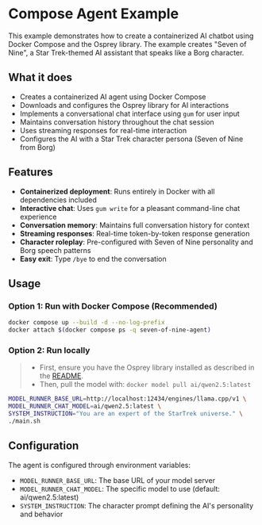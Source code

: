 # Compose Agent Example

This example demonstrates how to create a containerized AI chatbot using Docker Compose and the Osprey library. The example creates "Seven of Nine", a Star Trek-themed AI assistant that speaks like a Borg character.

## What it does

- Creates a containerized AI agent using Docker Compose
- Downloads and configures the Osprey library for AI interactions
- Implements a conversational chat interface using `gum` for user input
- Maintains conversation history throughout the chat session
- Uses streaming responses for real-time interaction
- Configures the AI with a Star Trek character persona (Seven of Nine from Borg)

## Features

- **Containerized deployment**: Runs entirely in Docker with all dependencies included
- **Interactive chat**: Uses `gum write` for a pleasant command-line chat experience
- **Conversation memory**: Maintains full conversation history for context
- **Streaming responses**: Real-time token-by-token response generation
- **Character roleplay**: Pre-configured with Seven of Nine personality and Borg speech patterns
- **Easy exit**: Type `/bye` to end the conversation

## Usage

### Option 1: Run with Docker Compose (Recommended)

```bash
docker compose up --build -d --no-log-prefix 
docker attach $(docker compose ps -q seven-of-nine-agent)
```

### Option 2: Run locally
> - First, ensure you have the Osprey library installed as described in the [README](../README.md).
> - Then, pull the model with: `docker model pull ai/qwen2.5:latest`
```bash
MODEL_RUNNER_BASE_URL=http://localhost:12434/engines/llama.cpp/v1 \
MODEL_RUNNER_CHAT_MODEL=ai/qwen2.5:latest \
SYSTEM_INSTRUCTION="You are an expert of the StarTrek universe." \
./main.sh
```

## Configuration

The agent is configured through environment variables:
- `MODEL_RUNNER_BASE_URL`: The base URL of your model server
- `MODEL_RUNNER_CHAT_MODEL`: The specific model to use (default: ai/qwen2.5:latest)
- `SYSTEM_INSTRUCTION`: The character prompt defining the AI's personality and behavior
